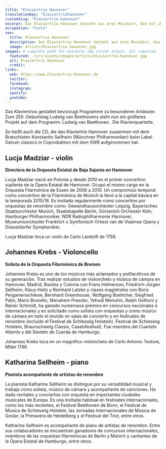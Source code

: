 ```yaml
---
title: "Klaviertrio Hannover"
translationKey: "klaviertriohannover"
customSlug: "klaviertrio-hannover"
excerpt: Das Klaviertrio Hannover besteht aus drei Musikern, die mit ihrem mitreißenden und fesselnden Spiel und abwechslungsreich gestalteten Programmen Presse und Publikum auf Konzertpodien im In- und Ausland begeistern.
occupation: "Viola"
seo:
  title: Klaviertrio Hannover
  description: Das Klaviertrio Hannover besteht aus drei Musikern, die mit ihrem mitreißenden und fesselnden Spiel und abwechslungsreich gestalteten Programmen Presse und Publikum auf Konzertpodien im In- und Ausland begeistern.
  image: artists/klaviertrio-hannover.jpg
images: # complete path for eleventy img srcset output, alt required
  featured: ./src/assets/images/artists/klaviertrio-hannover.jpg
  alt: Klaviertrio Hannover
  credit:
links:
  web: https://www.klaviertrio-hannover.de
  twitter:
  facebook:
  instagram:
  spotify:
  youtube:
---
```


Das Klaviertrios gestaltet bevorzugt Programme zu besonderen Anlässen.
Zum 250. Geburtstag Ludwig van Beethovens steht nun ein größeres Projekt auf dem Programm: Ludwig van Beethoven . Die Klavierquartette.

So heißt auch die CD, die das Klaviertrio Hannover zusammen mit dem Bratschisten Konstantin Sellheim (Münchner Philharmoniker) beim Label Genuin classics in Coproduktion mit dem SWR aufgenommen hat.

## Lucja Madziar - violín

**Directora de la Orquesta Estatal de Baja Sajonia en Hannover**

Lucja Madziar nació en Polonia y desde 2010 es el primer concertino suplente de la Ópera Estatal de Hannover. Ocupó el mismo cargo en la Orquesta Filarmónica de Essen de 2006 a 2010. Un compromiso temporal como concertino de la Filarmónica de Múnich la llevó a la capital bávara en la temporada 2015/16. Es invitada regularmente como concertino por orquestas de renombre como: Gewandhausorchester Leipzig, Bayerisches Staatsorchester Munich, Staatskapelle Berlin, Gürzenich Orchester Köln, Hamburger Philharmoniker, NDR Radiophilharmonie Hannover, Museumsorchester Frankfurt o Symfonisch Orkest van de Vlaamse Opera y Düsseldorfer Symphoniker.

Lucja Madziar toca un violín de Carlo Landolfi de 1759.

## Johannes Krebs - Violoncello

**Solista de la Orquesta Filarmónica de Bremen**

Johannes Krebs es uno de los músicos más aclamados y polifacéticos de su generación.
Tras realizar estudios de violonchelo y música de cámara en Hannover, Madrid, Basilea y Colonia con Frans Helmerson, Friedrich-Jürgen Sellheim, Klaus Heitz y Reinhard Latzko y clases magistrales con Boris Pergamenschikow, Bernhard Greenhouse, Wolfgang Boettcher, Siegfried Palm, Mario Brunello, Menahem Pressler, Yehudi Menuhin, Ralph Gothoni y Rainer Schmidt, ha ganado numerosos premios en concursos nacionales e internacionales y es solicitado como solista con orquestas y como músico de cámara en todo el mundo en salas de concierto y en festivales de renombre (incluido el Festival de Schleswig Holstein). Festival de Schleswig Holstein, Braunschweig Classix, Casalsfestival).
Fue miembro del Cuarteto Atlantis y del Sexteto de Cuerda de Hamburgo.

Johannes Krebs toca en un magnífico violonchelo de Carlo Antonio Testore, Milán 1746.

## Katharina Sellheim - piano

**Pianista acompañante de artistas de renombre**

La pianista Katharina Sellheim se distingue por su versatilidad musical y trabaja como solista, músico de cámara y acompañante de canciones. Ha dado recitales y conciertos con orquesta en importantes ciudades musicales de Europa. Es una invitada habitual en festivales internacionales, como los más recientes, el Festival Beethoven de Bonn, el Festival de Música de Schleswig Holstein, las Jornadas Internacionales de Música de Goslar, la Primavera de Heidelberg y el Festival del Tirol, entre otros.

Katharina Sellheim es acompañante de piano de artistas de renombre. Entre sus colaboradores se encuentran ganadores de concursos internacionales, miembros de las orquestas filarmónicas de Berlín y Múnich y cantantes de la Ópera Estatal de Hamburgo, entre otros.
